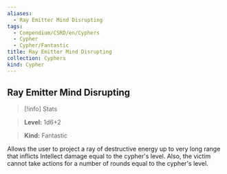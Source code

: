 ```yaml
---
aliases:
  - Ray Emitter Mind Disrupting
tags:
  - Compendium/CSRD/en/Cyphers
  - Cypher
  - Cypher/Fantastic
title: Ray Emitter Mind Disrupting
collection: Cyphers
kind: Cypher
---
```

## Ray Emitter Mind Disrupting    
>[!info] Stats    
> **Level:** 1d6+2    
> **Kind:** Fantastic  
    
Allows the user to project a ray of destructive energy up to very long range that inflicts Intellect damage equal to the cypher's level. Also, the victim cannot take actions for a number of rounds equal to the cypher's level.